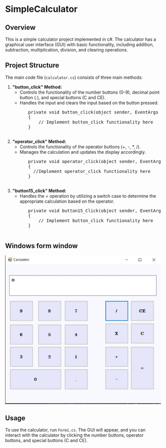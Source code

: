 # SimpleCalculator

## Overview

This is a simple calculator project implemented in c#. The calculator has a graphical user interface (GUI) with basic functionality, including addition, subtraction, multiplication, division, and clearing operations.

## Project Structure

The main code file (`calculator.cs`) consists of three main methods:

<ol>
  <li>
    <b>"button_click" Method:</b>
    <ul>
      <li>Controls the functionality of the number buttons (0-9), decimal point button (.), and special buttons (C and CE).</li>
      <li>Handles the input and clears the input based on the button pressed.</li>
    </ul>
    <pre>
      private void button_click(object sender, EventArgs e)
      {
          // Implement button_click functionality here
      }
    </pre>
  </li>
  
  <li>
    <b>"operator_click" Method:</b>
    <ul>
      <li>Controls the functionality of the operator buttons (+, -, *, /).</li>
      <li>Manages the calculation and updates the display accordingly.</li>
    </ul>
    <pre>
      private void operator_click(object sender, EventArgs e)
      {
        //Implement operator_click functionality here 
      }
    </pre>
  </li>
  
  <li>
    <b>"button15_click" Method:</b>
    <ul>
      <li>Handles the = operation by utilizing a switch case to determine the appropriate calculation based on the operator.</li>
    </ul>
    <pre>
      private void button15_Click(object sender, EventArgs e)
      {
          // Implement button_click functionality here
      }
    </pre>
  </li>
</ol>
</li>

## Windows form window
<img src="https://github.com/NoraIbraheem28/SimpleCalculator/blob/main/Capture.JPG">


## Usage

To use the calculator, run `Form1.cs`. The GUI will appear, and you can interact with the calculator by clicking the number buttons, operator buttons, and special buttons (C and CE).
